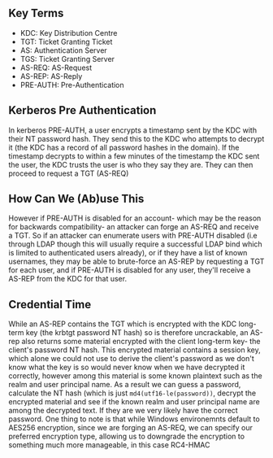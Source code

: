 Key Terms
---------
- KDC: Key Distribution Centre
- TGT: Ticket Granting Ticket
- AS: Authentication Server
- TGS: Ticket Granting Server
- AS-REQ: AS-Request
- AS-REP: AS-Reply
- PRE-AUTH: Pre-Authentication

Kerberos Pre Authentication 
---------------------------
In kerberos PRE-AUTH, a user encrypts a timestamp sent by the KDC with their NT password hash. They send this to the KDC who attempts to decrypt it (the KDC has a record of all password hashes in the domain). If the timestamp decrypts to within a few minutes of the timestamp the KDC sent the user, the KDC trusts the user is who they say they are. They can then proceed to request a TGT (AS-REQ)

How Can We (Ab)use This
-----------------------
However if PRE-AUTH is disabled for an account- which may be the reason for backwards compatibility- an attacker can forge an AS-REQ and receive a TGT. So if an attacker can enumerate users with PRE-AUTH disabled (i.e through LDAP though this will usually require a successful LDAP bind which is limited to authenticated users already), or if they have a list of known usernames, they may be able to brute-force an AS-REP by requesting a TGT for each user, and if PRE-AUTH is disabled for any user, they'll receive a AS-REP from the KDC for that user. 

Credential Time
---------------
While an AS-REP contains the TGT which is encrypted with the KDC long-term key (the krbtgt password NT hash) so is therefore uncrackable, an AS-rep also returns some material encrypted with the client long-term key- the client's password NT hash. This encrypted material contains a session key, which alone we could not use to derive the client's password as we don't know what the key is so would never know when we have decrypted it correctly, however among this material is some known plaintext such as the realm and user principal name. As a result we can guess a password, calculate the NT hash (which is just `md4(utf16-le(password))`, decrypt the encrypted material and see if the known realm and user principal name are among the decrypted text. If they are we very likely have the correct password. One thing to note is that while Windows environemnts default to AES256 encryption, since we are forging an AS-REQ, we can specify our preferred encryption type, allowing us to downgrade the encryption to something much more manageable, in this case RC4-HMAC
